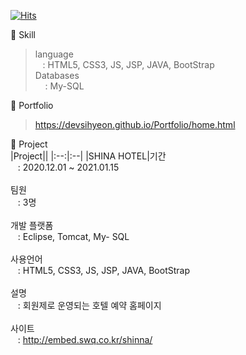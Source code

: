 [![Hits](https://hits.seeyoufarm.com/api/count/incr/badge.svg?url=https%3A%2F%2Fgithub.com%2Fsihyeon01%2Fsihyeon01%2Fblob%2Fmain%2FREADME.md&count_bg=%2397E1C8&title_bg=%2310A09A&icon=&icon_color=%23AAB8B7&title=hits&edge_flat=false)](https://hits.seeyoufarm.com)


🌱 Skill <br>
 >language <br>
 >&nbsp;&nbsp;&nbsp;: HTML5, CSS3, JS, JSP, JAVA, BootStrap <br>
 >Databases <br>
 >&nbsp;&nbsp;&nbsp; : My-SQL <br>
 
 🌱 Portfolio
 > https://devsihyeon.github.io/Portfolio/home.html
 
 
🌱 Project <br>
|Project||
|:--:|:--|
|SHINA HOTEL|기간<br>&nbsp;&nbsp;&nbsp;: 2020.12.01 ~ 2021.01.15<br><br>팀원<br>&nbsp;&nbsp;&nbsp;: 3명<br><br>개발 플랫폼<br>&nbsp;&nbsp;&nbsp;: Eclipse, Tomcat, My- SQL<br><br>사용언어<br>&nbsp;&nbsp;&nbsp;: HTML5, CSS3, JS, JSP, JAVA, BootStrap<br><br>설명<br>&nbsp;&nbsp;&nbsp;: 회원제로 운영되는 호텔 예약 홈페이지<br><br>사이트<br>&nbsp;&nbsp;&nbsp;: http://embed.swq.co.kr/shinna/<br><br>

    
<!--
**sihyeon01/sihyeon01** is a ✨ _special_ ✨ repository because its `README.md` (this file) appears on your GitHub profile.

Here are some ideas to get you started:

- 🔭 I’m currently working on ...
- 🌱 I’m currently learning ...
- 👯 I’m looking to collaborate on ...
- 🤔 I’m looking for help with ...
- 💬 Ask me about ...
- 📫 How to reach me: ...
- 😄 Pronouns: ...
- ⚡ Fun fact: ...
-->
